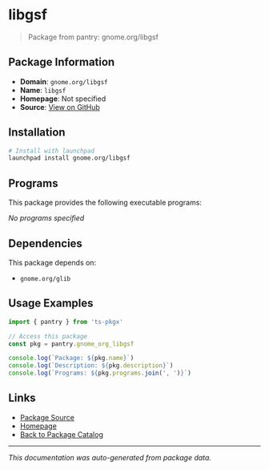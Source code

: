 # libgsf

> Package from pantry: gnome.org/libgsf

## Package Information

- **Domain**: `gnome.org/libgsf`
- **Name**: `libgsf`
- **Homepage**: Not specified
- **Source**: [View on GitHub](https://github.com/pkgxdev/pantry/tree/main/projects/gnome.org/libgsf/package.yml)

## Installation

```bash
# Install with launchpad
launchpad install gnome.org/libgsf
```

## Programs

This package provides the following executable programs:

*No programs specified*

## Dependencies

This package depends on:

- `gnome.org/glib`

## Usage Examples

```typescript
import { pantry } from 'ts-pkgx'

// Access this package
const pkg = pantry.gnome_org_libgsf

console.log(`Package: ${pkg.name}`)
console.log(`Description: ${pkg.description}`)
console.log(`Programs: ${pkg.programs.join(', ')}`)
```

## Links

- [Package Source](https://github.com/pkgxdev/pantry/tree/main/projects/gnome.org/libgsf/package.yml)
- [Homepage](#)
- [Back to Package Catalog](../package-catalog.md)

---

*This documentation was auto-generated from package data.*
